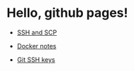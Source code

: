 # Hello, github pages!

- [SSH and SCP](/ssh.md)

- [Docker notes](/docker-notes.md)

- [Git SSH keys](/git-ssh-keys.md)
